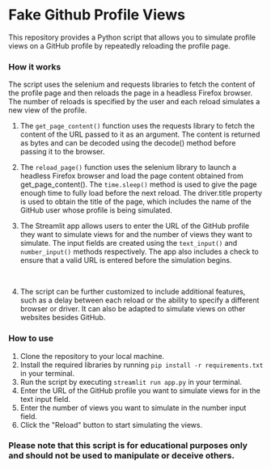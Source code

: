 # Fake Github Profile Views
This repository provides a Python script that allows you to simulate profile views on a GitHub profile by repeatedly reloading the profile page.
<br>
### How it works
The script uses the selenium and requests libraries to fetch the content of the profile page and then reloads the page in a headless Firefox browser. The number of reloads is specified by the user and each reload simulates a new view of the profile.<br>
1. The `get_page_content()` function uses the requests library to fetch the content of the URL passed to it as an argument. The content is returned as bytes and can be decoded using the decode() method before passing it to the browser.<br>

2. The `reload_page()` function uses the selenium library to launch a headless Firefox browser and load the page content obtained from get_page_content(). The `time.sleep()` method is used to give the page enough time to fully load before the next reload. The driver.title property is used to obtain the title of the page, which includes the name of the GitHub user whose profile is being simulated.<br>

3. The Streamlit app allows users to enter the URL of the GitHub profile they want to simulate views for and the number of views they want to simulate. The input fields are created using the `text_input()` and `number_input()` methods respectively. The app also includes a check to ensure that a valid URL is entered before the simulation begins.
<br>

4. The script can be further customized to include additional features, such as a delay between each reload or the ability to specify a different browser or driver. It can also be adapted to simulate views on other websites besides GitHub.<br>

### How to use <br>
1. Clone the repository to your local machine.<br>
2. Install the required libraries by running `pip install -r requirements.txt` in your terminal.<br>
3. Run the script by executing `streamlit run app.py` in your terminal.<br>
4. Enter the URL of the GitHub profile you want to simulate views for in the text input field.<br>
5. Enter the number of views you want to simulate in the number input field.<br>
5. Click the "Reload" button to start simulating the views.<br>

### Please note that this script is for educational purposes only and should not be used to manipulate or deceive others.
